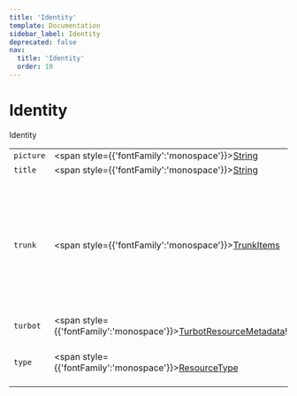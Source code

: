 ```yaml
---
title: 'Identity'
template: Documentation
sidebar_label: Identity
deprecated: false
nav:
  title: 'Identity'
  order: 10
---
```


# Identity

<div style={{'fontFamily':'monospace'}}><span style={{'fontSize':'1.5rem','fontWeight':500}}>Identity</span></div>





| | | |
| -- | -- | -- |
| `picture` | <span style={{'fontFamily':'monospace'}}><a href="/guardrails/docs/reference/graphql/scalar/String">String</a></span> |  |
| `title` | <span style={{'fontFamily':'monospace'}}><a href="/guardrails/docs/reference/graphql/scalar/String">String</a></span> |  |
| `trunk` | <span style={{'fontFamily':'monospace'}}><a href="/guardrails/docs/reference/graphql/object/TrunkItems">TrunkItems</a></span> | The `trunk` for this `Identity`. This will show the resource type hierarchy from the root down to this `Identity`. |
| `turbot` | <span style={{'fontFamily':'monospace'}}><a href="/guardrails/docs/reference/graphql/object/TurbotResourceMetadata">TurbotResourceMetadata</a>!</span> |  |
| `type` | <span style={{'fontFamily':'monospace'}}><a href="/guardrails/docs/reference/graphql/object/ResourceType">ResourceType</a></span> | The `type` information for this `Identity`. |